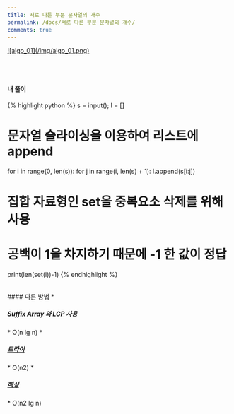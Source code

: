 ```yaml
---
title: 서로 다른 부분 문자열의 개수
permalink: /docs/서로 다른 부분 문자열의 개수/
comments: true
---
```


<a href="https://www.acmicpc.net/problem/11478">
![algo_01](/img/algo_01.png)</a>

<br><br>
#### 내 풀이
{% highlight python %}
s = input(); l = []
# 문자열 슬라이싱을 이용하여 리스트에 append
for i in range(0, len(s)):
    for j in range(i, len(s) + 1):
            l.append(s[i:j])

# 집합 자료형인 set을 중복요소 삭제를 위해 사용
# 공백이 1을 차지하기 때문에 -1 한 값이 정답
print(len(set(l))-1)
{% endhighlight %}

<br>
#### 다른 방법
* <h5><a href="https://ko.wikipedia.org/wiki/%EC%A0%91%EB%AF%B8%EC%82%AC_%EB%B0%B0%EC%97%B4">Suffix Array</a>
와 <a href="https://en.wikipedia.org/wiki/LCP_array">LCP</a> 사용</h5>
  * O(n lg n)
* <h5><a href="https://ideone.com/bugbDy">트라이</a></h5>
  * O(n2)
* <h5><a href="https://ideone.com/hkjw5n">해싱</a></h5>
  * O(n2 lg n)
